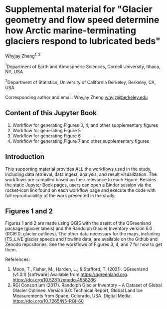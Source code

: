 # Supplemental material for "Glacier geometry and flow speed determine how Arctic marine-terminating glaciers respond to lubricated beds"

Whyjay Zheng<sup>1, 2</sup>

<sup>1</sup>Department of Earth and Atmospheric Sciences, Cornell University, Ithaca, NY, USA

<sup>2</sup>Department of Statistics, University of California Berkeley, Berkeley, CA, USA

Corresponding author and email: Whyjay Zheng <whyjz@berkeley.edu>

## Content of this Jupyter Book

1. Workflow for generating Figures 3, 4, and other supplementary figures
2. Workflow for generating Figure 5
3. Workflow for generating Figure 6
4. Workflow for generating Figure 7 and other supplementary figures

## Introduction

This supporting material provides ALL the workflows used in the study, including data retrieval, data ingest, analysis, and result visualization. The workflows are compiled based on their relevance to each Figure. Besides the static Jupyter Book pages, users can open a Binder session via the rocket-icon link found on each workflow page and execute the code with full reproducibility of the work presented in the study.

## Figures 1 and 2

Figures 1 and 2 are made using QGIS with the assist of the QGreenland package (glacier labels) and the Randolph Glacier Inventory version 6.0 (RGI6.0; glacier outlines). The other data necessary for the maps, including ITS_LIVE glacier speeds and flowline data, are available on the Github and Zenodo repositories. See the workflows of Figures 3, 4, and 7 for how to get them.

References:

1. Moon, T., Fisher, M., Harden, L., & Stafford, T. (2021). QGreenland (v1.0.1) [software] Available from https://qgreenland.org. https://doi.org/10.5281/zenodo.4558266
2. RGI Consortium (2017). Randolph Glacier Inventory – A Dataset of Global Glacier Outlines: Version 6.0: Technical Report, Global Land Ice Measurements from Space, Colorado, USA. Digital Media. https://doi.org/10.7265/N5-RGI-60